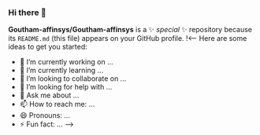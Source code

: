 ### Hi there 👋


**Goutham-affinsys/Goutham-affinsys** is a ✨ _special_ ✨ repository because its `README.md` (this file) appears on your GitHub profile.
!<--
Here are some ideas to get you started:

- 🔭 I’m currently working on ...
- 🌱 I’m currently learning ...
- 👯 I’m looking to collaborate on ...
- 🤔 I’m looking for help with ...
- 💬 Ask me about ...
- 📫 How to reach me: ...
- 😄 Pronouns: ...
- ⚡ Fun fact: ...
-->
